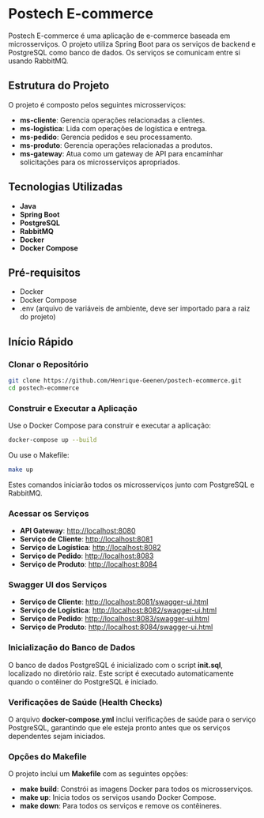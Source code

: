
# Postech E-commerce

Postech E-commerce é uma aplicação de e-commerce baseada em microsserviços. O projeto utiliza Spring Boot para os serviços de backend e PostgreSQL como banco de dados. Os serviços se comunicam entre si usando RabbitMQ.

## Estrutura do Projeto

O projeto é composto pelos seguintes microsserviços:

- **ms-cliente**: Gerencia operações relacionadas a clientes.
- **ms-logistica**: Lida com operações de logística e entrega.
- **ms-pedido**: Gerencia pedidos e seu processamento.
- **ms-produto**: Gerencia operações relacionadas a produtos.
- **ms-gateway**: Atua como um gateway de API para encaminhar solicitações para os microsserviços apropriados.

## Tecnologias Utilizadas

- **Java**
- **Spring Boot**
- **PostgreSQL**
- **RabbitMQ**
- **Docker**
- **Docker Compose**

## Pré-requisitos

- Docker
- Docker Compose
- .env (arquivo de variáveis de ambiente, deve ser importado para a raiz do projeto)

## Início Rápido

### Clonar o Repositório

```sh
git clone https://github.com/Henrique-Geenen/postech-ecommerce.git
cd postech-ecommerce
```

### Construir e Executar a Aplicação

Use o Docker Compose para construir e executar a aplicação:

```sh
docker-compose up --build
```

Ou use o Makefile:

```sh
make up
```

Estes comandos iniciarão todos os microsserviços junto com PostgreSQL e RabbitMQ.

### Acessar os Serviços

- **API Gateway**: [http://localhost:8080](http://localhost:8080)  
- **Serviço de Cliente**: [http://localhost:8081](http://localhost:8081)  
- **Serviço de Logística**: [http://localhost:8082](http://localhost:8082)  
- **Serviço de Pedido**: [http://localhost:8083](http://localhost:8083)  
- **Serviço de Produto**: [http://localhost:8084](http://localhost:8084)  

### Swagger UI dos Serviços

- **Serviço de Cliente**: [http://localhost:8081/swagger-ui.html](http://localhost:8081/swagger-ui.html)
- **Serviço de Logística**: [http://localhost:8082/swagger-ui.html](http://localhost:8082/swagger-ui.html)
- **Serviço de Pedido**: [http://localhost:8083/swagger-ui.html](http://localhost:8083/swagger-ui.html)
- **Serviço de Produto**: [http://localhost:8084/swagger-ui.html](http://localhost:8084/swagger-ui.html)

### Inicialização do Banco de Dados

O banco de dados PostgreSQL é inicializado com o script **init.sql**, localizado no diretório raiz. Este script é executado automaticamente quando o contêiner do PostgreSQL é iniciado.

### Verificações de Saúde (Health Checks)

O arquivo **docker-compose.yml** inclui verificações de saúde para o serviço PostgreSQL, garantindo que ele esteja pronto antes que os serviços dependentes sejam iniciados.

### Opções do Makefile

O projeto inclui um **Makefile** com as seguintes opções:

- **make build**: Constrói as imagens Docker para todos os microsserviços.
- **make up**: Inicia todos os serviços usando Docker Compose.
- **make down**: Para todos os serviços e remove os contêineres.
